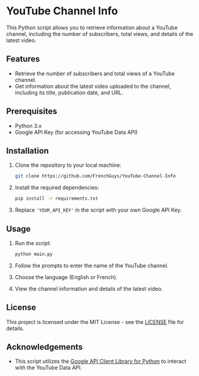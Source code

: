 
# YouTube Channel Info

This Python script allows you to retrieve information about a YouTube channel, including the number of subscribers, total views, and details of the latest video.

## Features

- Retrieve the number of subscribers and total views of a YouTube channel.
- Get information about the latest video uploaded to the channel, including its title, publication date, and URL.

## Prerequisites

- Python 3.x
- Google API Key (for accessing YouTube Data API)

## Installation

1. Clone the repository to your local machine:

   ```bash
   git clone https://github.com/FrenchGuys/YouTube-Channel-Info
   ```

2. Install the required dependencies:

   ```bash
   pip install -r requirements.txt
   ```

3. Replace `'YOUR_API_KEY'` in the script with your own Google API Key.

## Usage

1. Run the script:

   ```bash
   python main.py
   ```

2. Follow the prompts to enter the name of the YouTube channel.

3. Choose the language (English or French).

4. View the channel information and details of the latest video.

## License

This project is licensed under the MIT License - see the [LICENSE](LICENSE) file for details.

## Acknowledgements

- This script utilizes the [Google API Client Library for Python](https://github.com/googleapis/google-api-python-client) to interact with the YouTube Data API.

